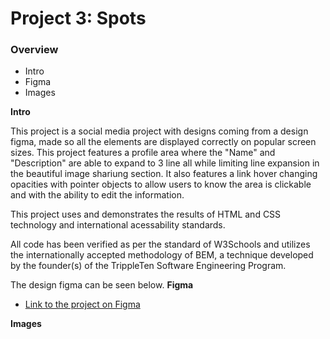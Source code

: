 # Project 3: Spots

### Overview  

* Intro  
* Figma  
* Images  
  
**Intro**
  
This project is a social media project with designs coming from a design figma, made so all the elements are displayed correctly on popular screen sizes. This project features a profile area where the "Name" and "Description" are able to expand to 3 line all while limiting line expansion in the beautiful image shariung section. It also features a link hover changing opacities with pointer objects to allow users to know the area is clickable and with the ability to edit the information.  

This project uses and demonstrates the results of HTML and CSS technology and international acessability standards.

All code has been verified as per the standard of W3Schools and utilizes the internationally accepted methodology of BEM, a technique developed by the founder(s) of the TrippleTen Software Engineering Program.

  The design figma can be seen below.
**Figma**  
  
* [Link to the project on Figma](https://www.figma.com/file/BBNm2bC3lj8QQMHlnqRsga/Sprint-3-Project-%E2%80%94-Spots?type=design&node-id=2%3A60&mode=design&t=afgNFybdorZO6cQo-1)
  
**Images**  
